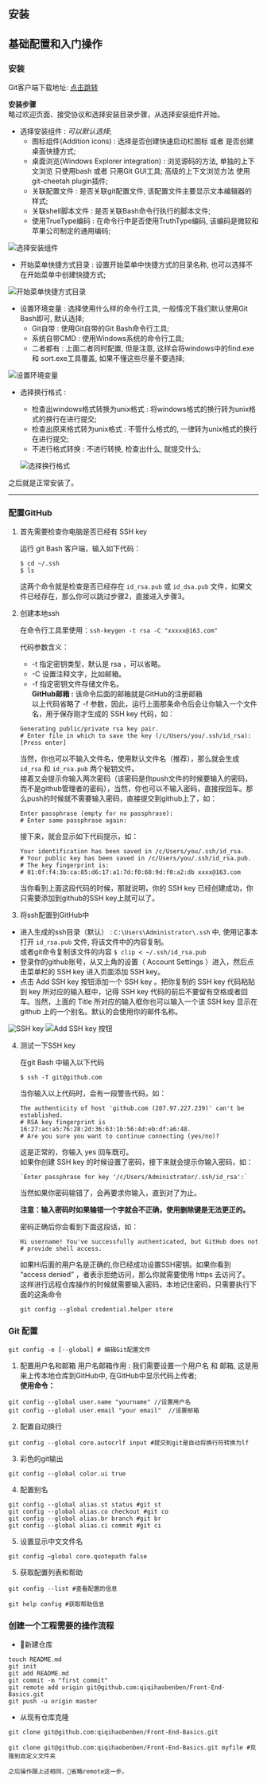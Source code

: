 ## 安装



## 基础配置和入门操作

### 安装
Git客户端下载地址: [点击跳转](https://git-for-windows.github.io/ 'https://git-for-windows.github.io/')

**安装步骤**  
略过欢迎页面、接受协议和选择安装目录步骤，从选择安装组件开始。
* 选择安装组件 : *可以默认选择*;
  - 图标组件(Addition icons) : 选择是否创建快速启动栏图标 或者 是否创建桌面快捷方式;
  - 桌面浏览(Windows Explorer integration) : 浏览源码的方法, 单独的上下文浏览 只使用bash 或者 只用Git GUI工具; 高级的上下文浏览方法 使用git-cheetah plugin插件;
  - 关联配置文件 : 是否关联git配置文件, 该配置文件主要显示文本编辑器的样式;
  - 关联shell脚本文件 : 是否关联Bash命令行执行的脚本文件;
  - 使用TrueType编码 : 在命令行中是否使用TruthType编码, 该编码是微软和苹果公司制定的通用编码;   

![选择安装组件](./images/1.png)

* 开始菜单快捷方式目录 : 设置开始菜单中快捷方式的目录名称, 也可以选择不在开始菜单中创建快捷方式;  

![开始菜单快捷方式目录](./images/2.png)

* 设置环境变量 : 选择使用什么样的命令行工具, 一般情况下我们默认使用Git Bash即可, 默认选择;
  - Git自带 : 使用Git自带的Git Bash命令行工具;
  - 系统自带CMD : 使用Windows系统的命令行工具;
  - 二者都有 : 上面二者同时配置, 但是注意, 这样会将windows中的find.exe 和 sort.exe工具覆盖, 如果不懂这些尽量不要选择;  

![设置环境变量](./images/3.png)

* 选择换行格式 : 
  - 检查出windows格式转换为unix格式 : 将windows格式的换行转为unix格式的换行在进行提交;
  - 检查出原来格式转为unix格式 : 不管什么格式的, 一律转为unix格式的换行在进行提交;
  - 不进行格式转换 : 不进行转换, 检查出什么, 就提交什么;  

  ![选择换行格式](./images/4.png)

之后就是正常安装了。

---

### 配置GitHub

1. 首先需要检查你电脑是否已经有 SSH key   

    运行 git Bash 客户端，输入如下代码：
    ```
    $ cd ~/.ssh
    $ ls
    ```
    这两个命令就是检查是否已经存在 `id_rsa.pub` 或 `id_dsa.pub` 文件，如果文件已经存在，那么你可以跳过步骤2，直接进入步骤3。


2. 创建本地ssh  

    在命令行工具里使用：`ssh-keygen -t rsa -C "xxxxx@163.com"`  

    代码参数含义：
    - -t 指定密钥类型，默认是 rsa ，可以省略。
    - -C 设置注释文字，比如邮箱。
    - -f 指定密钥文件存储文件名。  
    **GitHub邮箱 :** 该命令后面的邮箱就是GitHub的注册邮箱  
    以上代码省略了 -f 参数，因此，运行上面那条命令后会让你输入一个文件名，用于保存刚才生成的 SSH key 代码，如：  
    ```
    Generating public/private rsa key pair.
    # Enter file in which to save the key (/c/Users/you/.ssh/id_rsa): [Press enter]
    ```
    当然，你也可以不输入文件名，使用默认文件名（推荐），那么就会生成 `id_rsa` 和 `id_rsa.pub` 两个秘钥文件。  
    接着又会提示你输入两次密码（该密码是你push文件的时候要输入的密码，而不是github管理者的密码），当然，你也可以不输入密码，直接按回车。那么push的时候就不需要输入密码，直接提交到github上了，如：
    ```
    Enter passphrase (empty for no passphrase): 
    # Enter same passphrase again:
    ```
    接下来，就会显示如下代码提示，如：
    ```
    Your identification has been saved in /c/Users/you/.ssh/id_rsa.
    # Your public key has been saved in /c/Users/you/.ssh/id_rsa.pub.
    # The key fingerprint is:
    # 01:0f:f4:3b:ca:85:d6:17:a1:7d:f0:68:9d:f0:a2:db xxxx@163.com
    ```
    当你看到上面这段代码的时候，那就说明，你的 SSH key 已经创建成功，你只需要添加到github的SSH key上就可以了。

3. 将ssh配置到GitHub中  
- 进入生成的ssh目录（默认） : `C:\Users\Administrator\.ssh` 中, 使用记事本打开 `id_rsa.pub` 文件, 将该文件中的内容复制。  
或者git命令复制该文件的内容  `$ clip < ~/.ssh/id_rsa.pub`
- 登录你的github账号，从又上角的设置（ Account Settings ）进入，然后点击菜单栏的 SSH key 进入页面添加 SSH key。
- 点击 Add SSH key 按钮添加一个 SSH key 。把你复制的 SSH key 代码粘贴到 key 所对应的输入框中，记得 SSH key 代码的前后不要留有空格或者回车。当然，上面的 Title 所对应的输入框你也可以输入一个该 SSH key 显示在 github 上的一个别名。默认的会使用你的邮件名称。  

![SSH key](./images/1.jpg)
![Add SSH key 按钮](./images/2.jpg)

4. 测试一下SSH key  

    在git Bash 中输入以下代码  
    ```
    $ ssh -T git@github.com
    ```  
    当你输入以上代码时，会有一段警告代码，如：
    ```
    The authenticity of host 'github.com (207.97.227.239)' can't be established.
    # RSA key fingerprint is 16:27:ac:a5:76:28:2d:36:63:1b:56:4d:eb:df:a6:48.
    # Are you sure you want to continue connecting (yes/no)?
    ```
    这是正常的，你输入 yes 回车既可。  
    如果你创建 SSH key 的时候设置了密码，接下来就会提示你输入密码，如：
    ```
    `Enter passphrase for key '/c/Users/Administrator/.ssh/id_rsa':`
    ```
    当然如果你密码输错了，会再要求你输入，直到对了为止。

    **注意：输入密码时如果输错一个字就会不正确，使用删除键是无法更正的。**

    密码正确后你会看到下面这段话，如：
    ```
    Hi username! You've successfully authenticated, but GitHub does not
    # provide shell access.
    ```
    如果Hi后面的用户名是正确的,你已经成功设置SSH密钥。如果你看到 “access denied” ，者表示拒绝访问，那么你就需要使用 https 去访问了。  
	这样进行远程仓库操作的时候就需要输入密码，本地记住密码，只需要执行下面的这条命令  
	```
	git config --global credential.helper store

	```


### Git 配置  
    git config -e [--global] # 编辑Git配置文件
1. 配置用户名和邮箱
用户名邮箱作用 : 我们需要设置一个用户名 和 邮箱, 这是用来上传本地仓库到GitHub中, 在GitHub中显示代码上传者;  
**使用命令：**
```
git config --global user.name "yourname" //设置用户名  
git config --global user.email "your email"  //设置邮箱  
```

2. 配置自动换行  
```
git config --global core.autocrlf input #提交到git是自动将换行符转换为lf
```

3. 彩色的git输出
```
git config --global color.ui true
```

4. 配置别名
```
git config --global alias.st status #git st
git config --global alias.co checkout #git co
git config --global alias.br branch #git br
git config --global alias.ci commit #git ci
```

5. 设置显示中文文件名  
```
git config –global core.quotepath false 
```

5. 获取配置列表和帮助
```
git config --list #查看配置的信息

git help config #获取帮助信息
```


### 创建一个工程需要的操作流程

* 新建仓库
```
touch README.md  
git init  
git add README.md  
git commit -m "first commit"  
git remote add origin git@github.com:qiqihaobenben/Front-End-Basics.git  
git push -u origin master  
```

* 从现有仓库克隆

```
git clone git@github.com:qiqihaobenben/Front-End-Basics.git 

git clone git@github.com:qiqihaobenben/Front-End-Basics.git myfile #克隆到自定义文件夹

之后操作跟上述相同，省略remote这一步。
```
